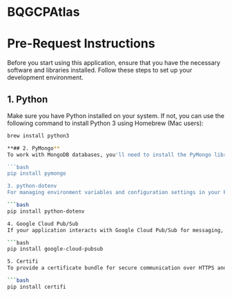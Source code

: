 # BQGCPAtlas

# Pre-Request Instructions

Before you start using this application, ensure that you have the necessary software and libraries installed. Follow these steps to set up your development environment.

## 1. Python

Make sure you have Python installed on your system. If not, you can use the following command to install Python 3 using Homebrew (Mac users):

```bash
brew install python3

**## 2. PyMongo**
To work with MongoDB databases, you'll need to install the PyMongo library. Use the following command to install it:

```bash
pip install pymongo

3. python-dotenv
For managing environment variables and configuration settings in your Python application, you'll need the python-dotenv library. Install it with the following command:

```bash
pip install python-dotenv

4. Google Cloud Pub/Sub
If your application interacts with Google Cloud Pub/Sub for messaging, install the google-cloud-pubsub library with the following command:

```bash
pip install google-cloud-pubsub

5. Certifi
To provide a certificate bundle for secure communication over HTTPS and SSL/TLS-encrypted protocols, install the certifi library:

```bash
pip install certifi


